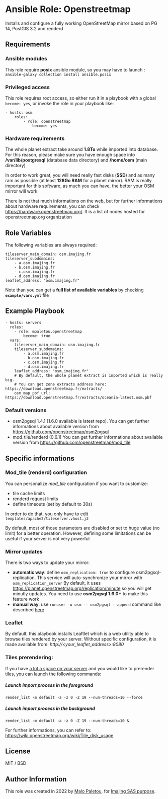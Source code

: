 
# Ansible Role: Openstreetmap

Installs and configure a fully working OpenStreetMap mirror based on PG 14, PostGIS 3.2 and renderd

## Requirements
### Ansible modules
This role require **posix** ansible module, so you may have to launch : `ansible-galaxy collection install ansible.posix`

### Privileged access
This role requires root access, so either run it in a playbook with a global `become: yes`, or invoke the role in your playbook like:

    - hosts: osm
	    roles:
		    - role: openstreetmap    
			    become: yes

### Hardware requirements
The whole planet extract take around **1.8To** while imported into database. For this reason, please make sure you have enough space into **/var/lib/postgresql** (database data directory) and **/home/osm** (main directory) 

In order to work great, you will need really fast disks (**SSD**) and as many ram as possible (at least **128Go RAM** for a planet mirror). RAM is really important for this software, as much you can have, the better your OSM mirror will work

There is not that much informations on the web, but for further informations about hardware requirements, you can check https://hardware.openstreetmap.org/. It is a list of nodes hosted for openstreetmap.org organization

## Role Variables
The following variables are always required:

	tileserver_main_domain: osm.imajing.fr
	tileserver_subdomains:
		- a.osm.imajing.fr
		- b.osm.imajing.fr
		- c.osm.imajing.fr
		- d.osm.imajing.fr
	leaflet_address: "osm.imajing.fr"

  Note than you can get a **full list of available variables** by checking **`example/vars.yml`** file  

## Example Playbook
    - hosts: servers
	  roles:
	    - role: mpaletou.openstreetmap 
		    become: true
	  vars:
		tileserver_main_domain: osm.imajing.fr
		tileserver_subdomains:
			- a.osm.imajing.fr
			- b.osm.imajing.fr
			- c.osm.imajing.fr
			- d.osm.imajing.fr
		leaflet_address: "osm.imajing.fr"
		# By default, the whole planet extract is imported which is really big.
		# You can get zone extracts address here: https://download.openstreetmap.fr/extracts/
		osm_map_pbf_url: https://download.openstreetmap.fr/extracts/oceania-latest.osm.pbf

### Default versions
- osm2pgsql 1.4.1 (1.6.0 available is latest repo). You can get further informations about available version from https://github.com/openstreetmap/osm2pgsql
- mod_tile/renderd (0.6.1) You can get further informations about available version from https://github.com/openstreetmap/mod_tile

## Specific informations

### Mod_tile (renderd) configuration

You can personalize *mod_tile* configuration if you want to customize:
- tile cache limits
- renderd request limits
- define timeouts (set by default to 30s)

In order to do that, you only have to edit `templates/apache2/tileserver.vhost.j2`

By default, most of those parameters are disabled or set to huge value (no limit) for a better operation. However, defining some limitations can be useful if your server is not very powerful

### Mirror updates
There is two ways to update your mirror:
- **automatic way**: define `osm_replication: true` to configure osm2pgsql-replication. This service will auto-synchronize your mirror with `osm_replication_server`
By default, it uses https://planet.openstreetmap.org/replication/minute so you will get minutly updates. You need to use **osm2pgsql 1.6.0+** to make this feature work
- **manual way**: use `runuser -u osm -- osm2pgsql --append` command like described [here](https://osm2pgsql.org/doc/manual.html#command-line-options)

### Leaflet
By default, this playbook installs Leaftlet which is a web utility able to browse tiles rendered by your server. Without specific configuration, it is made available from: *http://<your_leaflet_address>:8080*

### Tiles prerendering:

If you have [a lot a space on your server](https://wiki.openstreetmap.org/wiki/Tile_disk_usage) and you would like to prerender tiles, you can launch the following commands:

##### Launch import process in the foreground

    render_list -m default -a -z 0 -Z 19 --num-threads=10 --force

##### Launch import process in the background

    render_list -m default -a -z 0 -Z 19 --num-threads=10 &

For further informations, you can refer to: https://wiki.openstreetmap.org/wiki/Tile_disk_usage

## License

MIT / BSD

## Author Information

This role was created in 2022 by [Malo Paletou](https://github.com/mpaletou), for [Imajing SAS purpose](https://imajing.eu/).

